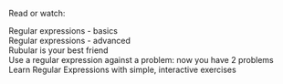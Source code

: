 Read or watch:  

Regular expressions - basics    
Regular expressions - advanced  
Rubular is your best friend  
Use a regular expression against a problem: now you have 2 problems    
Learn Regular Expressions with simple, interactive exercises  
